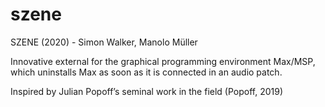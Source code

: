 # szene
SZENE (2020) - Simon Walker, Manolo Müller

Innovative external for the graphical programming environment Max/MSP, which uninstalls Max as soon as it is connected in an audio patch.

Inspired by Julian Popoff’s seminal work in the field (Popoff, 2019)
